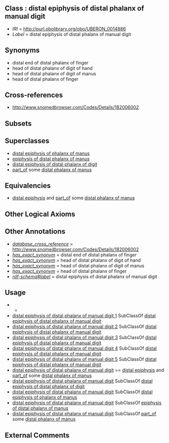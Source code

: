 
## Class : distal epiphysis of distal phalanx of manual digit

 * *IRI* = http://purl.obolibrary.org/obo/UBERON_0014886
 * *Label* = distal epiphysis of distal phalanx of manual digit

## Synonyms

 * distal end of distal phalanx of finger
 * head of distal phalanx of digit of hand
 * head of distal phalanx of digit of manus
 * head of distal phalanx of finger

## Cross-references

 * http://www.snomedbrowser.com/Codes/Details/182006002

## Subsets


## Superclasses

 * [distal epiphysis of phalanx of manus](../../UBERON/09/UBERON_0004409.md)
 * [epiphysis of distal phalanx of manus](../../UBERON/79/UBERON_0011979.md)
 * [distal epiphysis of distal phalanx of digit](../../UBERON/87/UBERON_0014887.md)
 * [part_of](../../BFO/50/BFO_0000050.md) some [distal phalanx of manus](../../UBERON/65/UBERON_0003865.md)

## Equivalencies

 * [distal epiphysis](../../UBERON/79/UBERON_0004379.md) and [part_of](../../BFO/50/BFO_0000050.md) some [distal phalanx of manus](../../UBERON/65/UBERON_0003865.md)

## Other Logical Axioms


## Other Annotations

 * *[database_cross_reference](../../ef/oboInOwl#hasDbXref.md)* = http://www.snomedbrowser.com/Codes/Details/182006002
 * *[has_exact_synonym](../../ym/oboInOwl#hasExactSynonym.md)* = distal end of distal phalanx of finger
 * *[has_exact_synonym](../../ym/oboInOwl#hasExactSynonym.md)* = head of distal phalanx of digit of hand
 * *[has_exact_synonym](../../ym/oboInOwl#hasExactSynonym.md)* = head of distal phalanx of digit of manus
 * *[has_exact_synonym](../../ym/oboInOwl#hasExactSynonym.md)* = head of distal phalanx of finger
 * *[rdf-schema#label](../../el/rdf-schema#label.md)* = distal epiphysis of distal phalanx of manual digit

## Usage

 * -
 * [distal epiphysis of distal phalanx of manual digit 1](../../UBERON/81/UBERON_0014881.md) SubClassOf [distal epiphysis of distal phalanx of manual digit](../../UBERON/86/UBERON_0014886.md)
 * [distal epiphysis of distal phalanx of manual digit 2](../../UBERON/82/UBERON_0014882.md) SubClassOf [distal epiphysis of distal phalanx of manual digit](../../UBERON/86/UBERON_0014886.md)
 * [distal epiphysis of distal phalanx of manual digit 3](../../UBERON/83/UBERON_0014883.md) SubClassOf [distal epiphysis of distal phalanx of manual digit](../../UBERON/86/UBERON_0014886.md)
 * [distal epiphysis of distal phalanx of manual digit 4](../../UBERON/84/UBERON_0014884.md) SubClassOf [distal epiphysis of distal phalanx of manual digit](../../UBERON/86/UBERON_0014886.md)
 * [distal epiphysis of distal phalanx of manual digit 5](../../UBERON/85/UBERON_0014885.md) SubClassOf [distal epiphysis of distal phalanx of manual digit](../../UBERON/86/UBERON_0014886.md)
 * [distal epiphysis of distal phalanx of manual digit](../../UBERON/86/UBERON_0014886.md) == [distal epiphysis](../../UBERON/79/UBERON_0004379.md) and [part_of](../../BFO/50/BFO_0000050.md) some [distal phalanx of manus](../../UBERON/65/UBERON_0003865.md)
 * [distal epiphysis of distal phalanx of manual digit](../../UBERON/86/UBERON_0014886.md) SubClassOf [distal epiphysis of distal phalanx of digit](../../UBERON/87/UBERON_0014887.md)
 * [distal epiphysis of distal phalanx of manual digit](../../UBERON/86/UBERON_0014886.md) SubClassOf [distal epiphysis of phalanx of manus](../../UBERON/09/UBERON_0004409.md)
 * [distal epiphysis of distal phalanx of manual digit](../../UBERON/86/UBERON_0014886.md) SubClassOf [epiphysis of distal phalanx of manus](../../UBERON/79/UBERON_0011979.md)
 * [distal epiphysis of distal phalanx of manual digit](../../UBERON/86/UBERON_0014886.md) SubClassOf [part_of](../../BFO/50/BFO_0000050.md) some [distal phalanx of manus](../../UBERON/65/UBERON_0003865.md)

## External Comments

